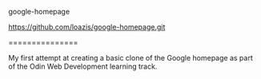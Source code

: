 google-homepage

https://github.com/loazis/google-homepage.git

===============

My first attempt at creating a basic clone of the Google homepage as part of the Odin Web Development learning track. 